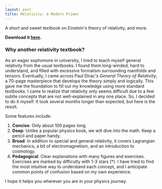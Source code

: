 ```yaml
---
layout: post
title: Relativity: A Modern Primer
---
```


A short and sweet textbook on Einstein's theory of relativity, and more.

**Download it [here](./Relativity__A_Modern_Primer.pdf).**

### Why another relativity textbook?

As an eager sophomore in university, I tried to teach myself general relativity from the usual textbooks. I found them long-winded, hard to understand, and filled with excessive formalism surrounding manifolds and tensors. Eventually, I came across Paul Dirac's _General Theory of Relativity_, a 70-page masterpiece that develops the theory simply and logically. This gave me the foundation to fill out my knowledge using more standard textbooks. I came to realize that relativity only seems difficult due to a few subtle concepts that are not well-explained in any one place. So, I decided to do it myself. It took several months longer than expected, but here is the result.

Some features include:

1. **Concise**: Only about 100 pages long.
2. **Deep**: Unlike a popular physics book, we will dive into the math. Keep a pencil and paper handy.
3. **Broad**: In addition to special and general relativity, it covers Lagrangian mechanics, a bit of electromagnetism, and an introduction to cosmology.
4. **Pedagogical**: Clear explanations with many figures and exercises. Exercises are marked by difficulty with 1-3 stars (\*). I have tried to find the most intuitive way to understand each concept, and I anticipate common points of confusion based on my own experience.

I hope it helps you wherever you are in your physics journey.
